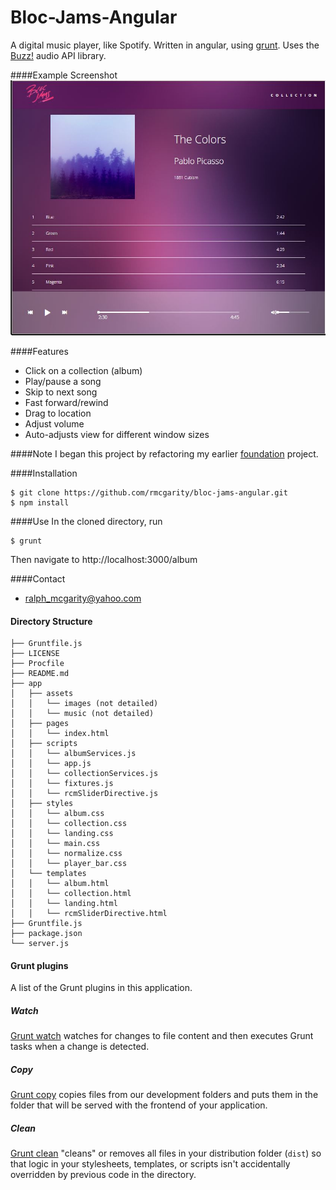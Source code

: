 # Bloc-Jams-Angular
A digital music player, like Spotify. Written in angular, using [grunt](http://gruntjs.com). Uses the [Buzz!](http://buzz.jaysalvat.com) audio API library.

####Example Screenshot
![Bloc Jams](https://github.com/rmcgarity/foundation/blob/master/assets/images/Bloc-Jams-Foundation%20Screen%20Shot.JPG "Bloc-Jams")

####Features
* Click on a collection (album)
* Play/pause a song
* Skip to next song
* Fast forward/rewind
* Drag to location
* Adjust volume
* Auto-adjusts view for different window sizes

####Note
I began this project by refactoring my earlier [foundation](https://github.com/rmcgarity) project.

####Installation
```
$ git clone https://github.com/rmcgarity/bloc-jams-angular.git
$ npm install
```
####Use
In the cloned directory, run
```
$ grunt
```
Then navigate to http://localhost:3000/album

####Contact
* ralph_mcgarity@yahoo.com

#### Directory Structure
```
├── Gruntfile.js
├── LICENSE
├── Procfile
├── README.md
├── app
│   ├── assets
│   │   └── images (not detailed)
│   │   └── music (not detailed)
│   ├── pages
│   │   └── index.html
│   ├── scripts
│   │   └── albumServices.js
│   │   └── app.js
│   │   └── collectionServices.js
│   │   └── fixtures.js
│   │   └── rcmSliderDirective.js
│   ├── styles
│   │   └── album.css
│   │   └── collection.css
│   │   └── landing.css
│   │   └── main.css
│   │   └── normalize.css
│   │   └── player_bar.css
│   └── templates
│   │   └── album.html
│   │   └── collection.html
│   │   └── landing.html
│   │   └── rcmSliderDirective.html
├── Gruntfile.js
├── package.json
└── server.js
```
#### Grunt plugins
A list of the Grunt plugins in this application.
##### Watch
[Grunt watch](https://github.com/gruntjs/grunt-contrib-watch) watches for changes to file content and then executes Grunt tasks when a change is detected.

##### Copy
[Grunt copy](https://github.com/gruntjs/grunt-contrib-copy) copies files from our development folders and puts them in the folder that will be served with the frontend of your application.

##### Clean
[Grunt clean](https://github.com/gruntjs/grunt-contrib-clean) "cleans" or removes all files in your distribution folder (`dist`) so that logic in your stylesheets, templates, or scripts isn't accidentally overridden by previous code in the directory.

